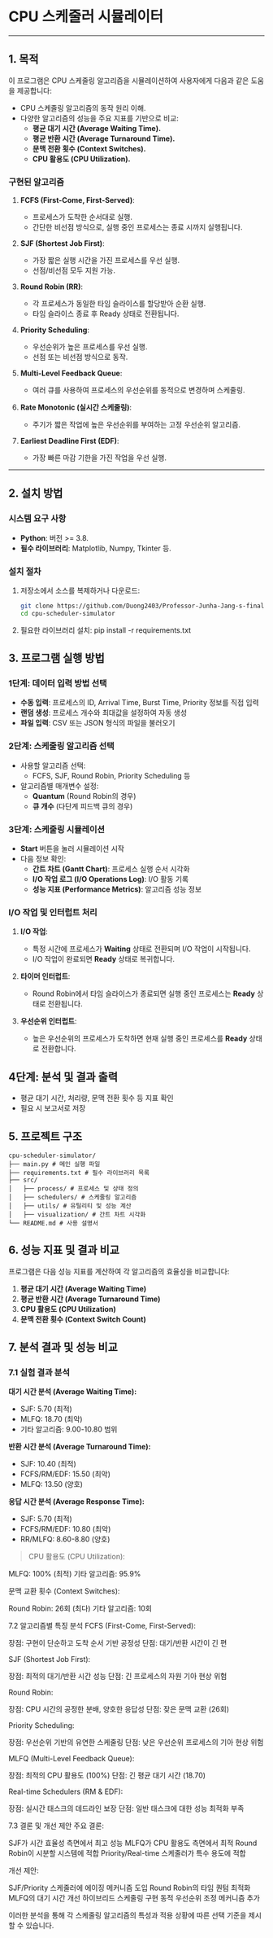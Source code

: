 # CPU 스케줄러 시뮬레이터

---

## **1. 목적**

이 프로그램은 CPU 스케줄링 알고리즘을 시뮬레이션하여 사용자에게 다음과 같은 도움을 제공합니다:
- CPU 스케줄링 알고리즘의 동작 원리 이해.
- 다양한 알고리즘의 성능을 주요 지표를 기반으로 비교:
  - **평균 대기 시간 (Average Waiting Time).**
  - **평균 반환 시간 (Average Turnaround Time).**
  - **문맥 전환 횟수 (Context Switches).**
  - **CPU 활용도 (CPU Utilization).**
 
### **구현된 알고리즘**
1. **FCFS (First-Come, First-Served)**:
   - 프로세스가 도착한 순서대로 실행.
   - 간단한 비선점 방식으로, 실행 중인 프로세스는 종료 시까지 실행됩니다.

2. **SJF (Shortest Job First)**:
   - 가장 짧은 실행 시간을 가진 프로세스를 우선 실행.
   - 선점/비선점 모두 지원 가능.

3. **Round Robin (RR)**:
   - 각 프로세스가 동일한 타임 슬라이스를 할당받아 순환 실행.
   - 타임 슬라이스 종료 후 Ready 상태로 전환됩니다.

4. **Priority Scheduling**:
   - 우선순위가 높은 프로세스를 우선 실행.
   - 선점 또는 비선점 방식으로 동작.

5. **Multi-Level Feedback Queue**:
   - 여러 큐를 사용하여 프로세스의 우선순위를 동적으로 변경하며 스케줄링.

6. **Rate Monotonic (실시간 스케줄링)**:
   - 주기가 짧은 작업에 높은 우선순위를 부여하는 고정 우선순위 알고리즘.

7. **Earliest Deadline First (EDF)**:
   - 가장 빠른 마감 기한을 가진 작업을 우선 실행.


---

## **2. 설치 방법**

### **시스템 요구 사항**
- **Python**: 버전 >= 3.8.
- **필수 라이브러리**: Matplotlib, Numpy, Tkinter 등.

### **설치 절차**
1. 저장소에서 소스를 복제하거나 다운로드: 
    ```bash
   git clone https://github.com/Duong2403/Professor-Junha-Jang-s-final-exam.git
   cd cpu-scheduler-simulator
2. 필요한 라이브러리 설치:
   pip install -r requirements.txt

## **3. 프로그램 실행 방법**

### **1단계: 데이터 입력 방법 선택**
- **수동 입력**: 프로세스의 ID, Arrival Time, Burst Time, Priority 정보를 직접 입력
- **랜덤 생성**: 프로세스 개수와 최대값을 설정하여 자동 생성
- **파일 입력**: CSV 또는 JSON 형식의 파일을 불러오기

### **2단계: 스케줄링 알고리즘 선택**
- 사용할 알고리즘 선택:
  - FCFS, SJF, Round Robin, Priority Scheduling 등
- 알고리즘별 매개변수 설정:
  - **Quantum** (Round Robin의 경우)
  - **큐 개수** (다단계 피드백 큐의 경우)

### **3단계: 스케줄링 시뮬레이션**
- **Start** 버튼을 눌러 시뮬레이션 시작
- 다음 정보 확인:
  - **간트 차트 (Gantt Chart)**: 프로세스 실행 순서 시각화
  - **I/O 작업 로그 (I/O Operations Log)**: I/O 활동 기록
  - **성능 지표 (Performance Metrics)**: 알고리즘 성능 정보
 ### **I/O 작업 및 인터럽트 처리**
1. **I/O 작업**:
   - 특정 시간에 프로세스가 **Waiting** 상태로 전환되며 I/O 작업이 시작됩니다.
   - I/O 작업이 완료되면 **Ready** 상태로 복귀합니다.

2. **타이머 인터럽트**:
   - Round Robin에서 타임 슬라이스가 종료되면 실행 중인 프로세스는 **Ready** 상태로 전환됩니다.

3. **우선순위 인터럽트**:
   - 높은 우선순위의 프로세스가 도착하면 현재 실행 중인 프로세스를 **Ready** 상태로 전환합니다.

## **4단계: 분석 및 결과 출력**
- 평균 대기 시간, 처리량, 문맥 전환 횟수 등 지표 확인
- 필요 시 보고서로 저장

## **5. 프로젝트 구조**

```
cpu-scheduler-simulator/
├── main.py # 메인 실행 파일
├── requirements.txt # 필수 라이브러리 목록
├── src/
│   ├── process/ # 프로세스 및 상태 정의
│   ├── schedulers/ # 스케줄링 알고리즘
│   ├── utils/ # 유틸리티 및 성능 계산
│   ├── visualization/ # 간트 차트 시각화
└── README.md # 사용 설명서
```

## **6. 성능 지표 및 결과 비교**
프로그램은 다음 성능 지표를 계산하여 각 알고리즘의 효율성을 비교합니다:
1. **평균 대기 시간 (Average Waiting Time)**
2. **평균 반환 시간 (Average Turnaround Time)**
3. **CPU 활용도 (CPU Utilization)**
4. **문맥 전환 횟수 (Context Switch Count)**

## **7. 분석 결과 및 성능 비교**
### **7.1 실험 결과 분석**
**대기 시간 분석 (Average Waiting Time):**

 - SJF: 5.70 (최적)
 - MLFQ: 18.70 (최악)
 - 기타 알고리즘: 9.00-10.80 범위

**반환 시간 분석 (Average Turnaround Time):**

 - SJF: 10.40 (최적)
 - FCFS/RM/EDF: 15.50 (최악)
 - MLFQ: 13.50 (양호)

**응답 시간 분석 (Average Response Time):**

 - SJF: 5.70 (최적)
 - FCFS/RM/EDF: 10.80 (최악)
 - RR/MLFQ: 8.60-8.80 (양호)

>CPU 활용도 (CPU Utilization):

MLFQ: 100% (최적)
기타 알고리즘: 95.9%

문맥 교환 횟수 (Context Switches):

Round Robin: 26회 (최다)
기타 알고리즘: 10회

7.2 알고리즘별 특징 분석
FCFS (First-Come, First-Served):

장점: 구현이 단순하고 도착 순서 기반 공정성
단점: 대기/반환 시간이 긴 편

SJF (Shortest Job First):

장점: 최적의 대기/반환 시간 성능
단점: 긴 프로세스의 자원 기아 현상 위험

Round Robin:

장점: CPU 시간의 공정한 분배, 양호한 응답성
단점: 잦은 문맥 교환 (26회)

Priority Scheduling:

장점: 우선순위 기반의 유연한 스케줄링
단점: 낮은 우선순위 프로세스의 기아 현상 위험

MLFQ (Multi-Level Feedback Queue):

장점: 최적의 CPU 활용도 (100%)
단점: 긴 평균 대기 시간 (18.70)

Real-time Schedulers (RM & EDF):

장점: 실시간 태스크의 데드라인 보장
단점: 일반 태스크에 대한 성능 최적화 부족

7.3 결론 및 개선 제안
주요 결론:

SJF가 시간 효율성 측면에서 최고 성능
MLFQ가 CPU 활용도 측면에서 최적
Round Robin이 시분할 시스템에 적합
Priority/Real-time 스케줄러가 특수 용도에 적합

개선 제안:

SJF/Priority 스케줄러에 에이징 메커니즘 도입
Round Robin의 타임 퀀텀 최적화
MLFQ의 대기 시간 개선
하이브리드 스케줄링 구현
동적 우선순위 조정 메커니즘 추가

이러한 분석을 통해 각 스케줄링 알고리즘의 특성과 적용 상황에 따른 선택 기준을 제시할 수 있습니다.



